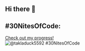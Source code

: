 ## Hi there 👋

## #30NitesOfCode:
  [Check out my progress!](https://www.codedex.io/@takladuck5592/30-nites-of-code)  
  ![@takladuck5592 #30NitesOfCode](https://www.codedex.io/api/petStatus?user=takladuck5592)
<!--
**takladuck/takladuck** is a ✨ _special_ ✨ repository because its `README.md` (this file) appears on your GitHub profile.

Here are some ideas to get you started:

- 🔭 I’m currently working on ...
- 🌱 I’m currently learning ...
- 👯 I’m looking to collaborate on ...
- 🤔 I’m looking for help with ...
- 💬 Ask me about ...
- 📫 How to reach me: ...
- 😄 Pronouns: ...
- ⚡ Fun fact: ...
-->
